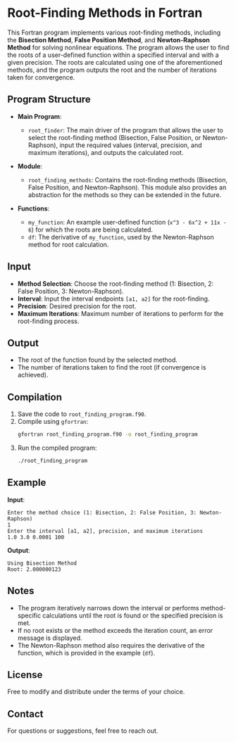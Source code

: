 # Root-Finding Methods in Fortran

This Fortran program implements various root-finding methods, including the **Bisection Method**, **False Position Method**, and **Newton-Raphson Method** for solving nonlinear equations. The program allows the user to find the roots of a user-defined function within a specified interval and with a given precision. The roots are calculated using one of the aforementioned methods, and the program outputs the root and the number of iterations taken for convergence.

## Program Structure

- **Main Program**:
  - `root_finder`: The main driver of the program that allows the user to select the root-finding method (Bisection, False Position, or Newton-Raphson), input the required values (interval, precision, and maximum iterations), and outputs the calculated root.

- **Module**:
  - `root_finding_methods`: Contains the root-finding methods (Bisection, False Position, and Newton-Raphson). This module also provides an abstraction for the methods so they can be extended in the future.

- **Functions**:
  - `my_function`: An example user-defined function (`x^3 - 6x^2 + 11x - 6`) for which the roots are being calculated.
  - `df`: The derivative of `my_function`, used by the Newton-Raphson method for root calculation.

## Input
- **Method Selection**: Choose the root-finding method (1: Bisection, 2: False Position, 3: Newton-Raphson).
- **Interval**: Input the interval endpoints `[a1, a2]` for the root-finding.
- **Precision**: Desired precision for the root.
- **Maximum Iterations**: Maximum number of iterations to perform for the root-finding process.

## Output
- The root of the function found by the selected method.
- The number of iterations taken to find the root (if convergence is achieved).

## Compilation

1. Save the code to `root_finding_program.f90`.
2. Compile using `gfortran`:
   ```bash
   gfortran root_finding_program.f90 -o root_finding_program
   ```
3. Run the compiled program:
   ```bash
   ./root_finding_program
   ```

## Example
**Input**:
```
Enter the method choice (1: Bisection, 2: False Position, 3: Newton-Raphson)
1
Enter the interval [a1, a2], precision, and maximum iterations
1.0 3.0 0.0001 100
```

**Output**:
```
Using Bisection Method
Root: 2.000000123
```

## Notes
* The program iteratively narrows down the interval or performs method-specific calculations until the root is found or the specified precision is met.
* If no root exists or the method exceeds the iteration count, an error message is displayed.
* The Newton-Raphson method also requires the derivative of the function, which is provided in the example (`df`).

## License
Free to modify and distribute under the terms of your choice.

## Contact
For questions or suggestions, feel free to reach out.

